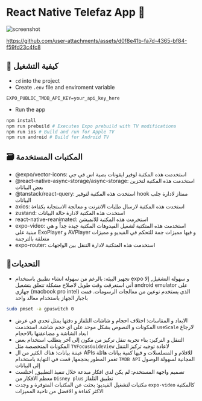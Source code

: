 # React Native Telefaz App 👋

![screenshot](https://github.com/user-attachments/assets/29220669-7ad5-49e8-a222-8b64298c1144)


https://github.com/user-attachments/assets/d0f8e41b-fa7d-4365-bf84-f59fd23c4fc8




## 🚀 كيفية التشغيل

- `cd` into the project
- Create `.env` file and enviroment variable
```
EXPO_PUBLIC_TMDB_API_KEY=your_api_key_here
``` 
- Run the app
```sh
npm install
npm run prebuild # Executes Expo prebuild with TV modifications
npm run ios # Build and run for Apple TV
npm run android # Build for Android TV
```

## 🗃️ المكتبات المستخدمة
- @expo/vector-icons: استخدمت هذه المكتبة لوفير ايقونات بصية اس في جي
- @react-native-async-storage/async-storage: استخدمت هذه المكتبة لتخزين بعض البيانات
- @tanstack/react-query: استخدت هذه المكتبة لتوفير hook ممتاز لادارة جلب البيانات
- axios: استخدت هذه المكتبة لارسال طلبات الانترنت و معالجة الاستجابة بكفاءة
- zustand: استخدت هذه المكتبة لادارة حالة البيانات
- react-native-reanimated: استخرمت هذه المكتبة للانميشن
- expo-video: استخدمت هذه المتكتبة لشغيل الفيدوهات
المكتبة جيدة جداً و هي مبنية على ExoPlayer و AVPlayer و فيها مميزات جمة للتحكم في الفيديو و مميزات متعلقة بالترجمة
- expo-router: استخدمت هذه المتكتبة لادارة التنقل بين الواجهات


## 🧯التحديات
- تجهيز البيئة: بالرغم من سهولة انشاء تطبيق باستخدام expo و سهولة التشغيل, إلا أني استغرقت وقت طويل لاصلاح مشكلة تتعلق بتشغيل android emulator على جهازي (macbook pro intel) الذي يستخدم نوعين من معالجات الرسومات. قمت باجبار الجهاز باستخدام معالد واحد
```sh
sudo pmset -a gpuswitch 0
```
- الابعاد و المقاسات: اختلاف احجام و شاشات التلفاز و دقتها يمثل تحدي في عرض المكونات و النصوص بشكل موحد على اي حجم شاشة. استخدمت `useScale` لارجاع ابعاد الشاشة و مضاعفتها بالاحجام
- التنقل و التركيز: بناء تجربة تنقل تركيز من مكون إلى آخر يتطلب استخدام بعض المكونات المتخصصة مثل `TVFocusGuideView` لاعادة توجيه تركيز التنقل
- عيننة بيانات: هناك الكثير من ال APIs للافلام و المسلسلات و فيها كمية بيانات هائلة تغمر المطور بحجمها, قمت في النهاية باستخدام `TMDB API` المجانية لسهولة الوصول إلى البيانات
- تصميم واجهة المستخدم: لم يكن لدي افكار مبدعة خلال تنفيذ التطبيق, اختلست معظم الافكار من `Disney plus` تطبيق التلفاز
- مكتبات لتشغيل الفيديو: بحثت عن المكتبات المتوفرة و وجدت `expo-video` كالمكتبة الاكثر كفاءة و الافضل من ناحية المميزات
